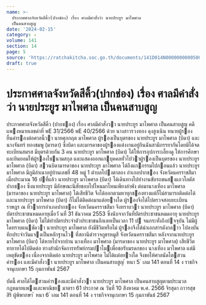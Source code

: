 ```yaml
---
name: >-
  ประกาศศาลจังหวัดสีคิ้ว(ปากช่อง) เรื่อง ศาลมีคำสั่งว่า นายประยูร มาไพศาล
  เป็นคนสาบสูญ
date: '2024-02-15'
category: ง
volume: 141
section: 14
page: 5
source: 'https://ratchakitcha.soc.go.th/documents/141D014N0000000000500.pdf'
draft: true
---
```


# ประกาศศาลจังหวัดสีคิ้ว(ปากช่อง) เรื่อง ศาลมีคำสั่งว่า นายประยูร มาไพศาล เป็นคนสาบสูญ

ประกาศศาลจังหวัดสีคิ้ว (ปากชอง) เรื่อง ศาลมีคําสั่งวา นายประยูร มาไพศาล เป็นคนสาบสูญ คดีแพงหมายเลขดําที่ พE 31/2566 พE 40/2566 ด้วย นางสาวรวงทอง ดุงสูงเนิน ทนายผู้รอง ยื่นคํารองต่อศาลนี้วา นายศุภกฤต มาไพศาล ผู้รองเป็นบุตรของ นายประยูร มาไพศาล (บิดา) และนางจันทร์ ทองชมพู (มารดา) ซึ่งบิดา และมารดาของผู้รองแต่งงานอยู่กินฉันสามีภรรยากันโดยมิได้จดทะเบียนสมรส มีบุตรด้วยกัน 3 คน นายประยูร มาไพศาล (บิดา) ได้ให้การอุปการะเลี้ยงดู ให้การศึกษาและยินยอมให้ผู้รองใชนามสกุล และแสดงออกแกบุคคลทั่วไปวาผู้รองเป็นบุตรของ นายประยูร มาไพศาล (บิดา) สวนบิดามารดาของ นายประยูร มาไพศาล ได้ถึงแกกรรมไปกอนแล้ว นายประยูร มาไพศาล มีภูมิลําเนาอยู่บ้านเลขที่ 48 หมู่ 1 ตําบลโปงตาลอง อําเภอปากชอง จังหวัดนครราชสีมา เมื่อประมาณ 16 ปที่แล้ว นายประยูร มาไพศาล (บิดา) ได้เดินทางไปทํางานขับรถขนสงแถวโลตัสปากชอง ซึ่งนายประยูร มีลักษณะนิสัยชอบไปไหนมาไหนเพียงลําพัง ต่อมานางเทือง มาไพศาล (มารดาของ นายประยูร มาไพศาล) ได้เสียชีวิต จึงได้ออกตามหาทุกชองทางแต่ก็ไม่สามารถติดต่อได้ และนายประยูร มาไพศาล (บิดา) ก็ไม่ได้ติดต่อมาแต่อยางใด ผู้รองจึงได้ไปตรวจสอบทะเบียนราษฎร ณ ที่วาการอําเภอปากชอง จังหวัดนครราชสีมา จึงทราบวา นายประยูร มาไพศาล (บิดา) บัตรประชาชนหมดอายุเมื่อวั นที่ 31 ธันวาคม 2553 ซึ่งนับจากวันที่บัตรประชาชนหมดอายุ นายประยูร มาไพศาล (บิดา) ไม่ได้ทําบัตรประจําตัวประชาชนอีกเลยเป็นเวลา 11 ป จนกระทั่งถึงปจจุบัน ไม่มีผู้ใดทราบแนชัดวา นายประยูร มาไพศาล ยังมีชีวิตหรือไม่ ผู้รองจึงได้นําเอกสารดังกลาว ไปลงบันทึกประจําวันแจงเป็นหลักฐานไว ที่สถานีตํารวจภูธรหมูสี จังหวัดนครราชสีมา หลังจากนายประยูร มาไพศาล (บิดา) ได้หายไปจากบ้าน นางเทือง มาไพศาล (มารดาของ นายประยูร มาไพศาล) เสียชีวิต ทายาทได้ไปติดต่อ ทางสํานักจัดการทรัพย์กรมปาไมเพื่อขอรับมรดกของ นางเทือง มาไพศาล แต่มีเหตุขัดของ เนื่องจากติดต่อ นายประยูร มาไพศาล ไม่ได้แต่อยางใด จึงขอให้ศาลนัดไตสวนคํารอง และมีคําสั่งวา นายประยูร มาไพศาล เป็นคนสาบสูญ ้ หนา 5 ่ เลม 141 ตอนที่ 14 ง ราชกิจจานุเบกษา 15 กุมภาพันธ์ 2567

บัดนี้ ศาลได้ไตสวนคํารองและมีคําสั่งวา นายประยูร มาไพศาล เป็นคนสาบสูญตามประมวล กฎหมายแพงและพาณิชย มาตรา 61 ประกาศ ณ วันที่ 10 สิงหาคม พ.ศ. 2566 จิรสุดา ถาวรสุขสิริ ผู้พิพากษา ้ หนา 6 ่ เลม 141 ตอนที่ 14 ง ราชกิจจานุเบกษา 15 กุมภาพันธ์ 2567
